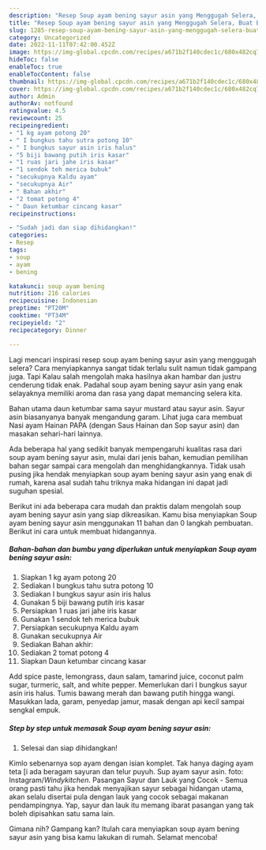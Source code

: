 ```yaml
---
description: "Resep Soup ayam bening sayur asin yang Menggugah Selera, Buat Buka Puasa Bisa Manjain Lidah"
title: "Resep Soup ayam bening sayur asin yang Menggugah Selera, Buat Buka Puasa Bisa Manjain Lidah"
slug: 1285-resep-soup-ayam-bening-sayur-asin-yang-menggugah-selera-buat-buka-puasa-bisa-manjain-lidah
category: Uncategorized
date: 2022-11-11T07:42:00.452Z
image: https://img-global.cpcdn.com/recipes/a671b2f140cdec1c/680x482cq70/soup-ayam-bening-sayur-asin-foto-resep-utama.jpg
hideToc: false
enableToc: true
enableTocContent: false
thumbnail: https://img-global.cpcdn.com/recipes/a671b2f140cdec1c/680x482cq70/soup-ayam-bening-sayur-asin-foto-resep-utama.jpg
cover: https://img-global.cpcdn.com/recipes/a671b2f140cdec1c/680x482cq70/soup-ayam-bening-sayur-asin-foto-resep-utama.jpg
author: Admin
authorAv: notfound
ratingvalue: 4.5
reviewcount: 25
recipeingredient:
- "1 kg ayam potong 20"
- " I bungkus tahu sutra potong 10"
- " I bungkus sayur asin iris halus"
- "5 biji bawang putih iris kasar"
- "1 ruas jari jahe iris kasar"
- "1 sendok teh merica bubuk"
- "secukupnya Kaldu ayam"
- "secukupnya Air"
- " Bahan akhir"
- "2 tomat potong 4"
- " Daun ketumbar cincang kasar"
recipeinstructions:

- "Sudah jadi dan siap dihidangkan!"
categories:
- Resep
tags:
- soup
- ayam
- bening

katakunci: soup ayam bening 
nutrition: 216 calories
recipecuisine: Indonesian
preptime: "PT20M"
cooktime: "PT34M"
recipeyield: "2"
recipecategory: Dinner

---
```



Lagi mencari inspirasi resep soup ayam bening sayur asin yang menggugah selera? Cara menyiapkannya sangat tidak terlalu sulit namun tidak gampang juga. Tapi Kalau salah mengolah maka hasilnya akan hambar dan justru cenderung tidak enak. Padahal soup ayam bening sayur asin yang enak selayaknya memiliki aroma dan rasa yang dapat memancing selera kita.


Bahan utama daun ketumbar sama sayur mustard atau sayur asin. Sayur asin biasanyanya banyak mengandung garam. Lihat juga cara membuat Nasi ayam Hainan PAPA (dengan Saus Hainan dan Sop sayur asin) dan masakan sehari-hari lainnya.

Ada beberapa hal yang sedikit banyak mempengaruhi kualitas rasa dari soup ayam bening sayur asin, mulai dari jenis bahan, kemudian pemilihan bahan segar sampai cara mengolah dan menghidangkannya. Tidak usah pusing jika hendak menyiapkan soup ayam bening sayur asin yang enak di rumah, karena asal sudah tahu triknya maka hidangan ini dapat jadi suguhan spesial.


Berikut ini ada beberapa cara mudah dan praktis dalam mengolah soup ayam bening sayur asin yang siap dikreasikan. Kamu bisa menyiapkan Soup ayam bening sayur asin menggunakan 11 bahan dan 0 langkah pembuatan. Berikut ini cara untuk membuat hidangannya.

<!--inarticleads1-->

##### Bahan-bahan dan bumbu yang diperlukan untuk menyiapkan Soup ayam bening sayur asin:

1. Siapkan 1 kg ayam potong 20
1. Sediakan  I bungkus tahu sutra potong 10
1. Sediakan  I bungkus sayur asin iris halus
1. Gunakan 5 biji bawang putih iris kasar
1. Persiapkan 1 ruas jari jahe iris kasar
1. Gunakan 1 sendok teh merica bubuk
1. Persiapkan secukupnya Kaldu ayam
1. Gunakan secukupnya Air
1. Sediakan  Bahan akhir:
1. Sediakan 2 tomat potong 4
1. Siapkan  Daun ketumbar cincang kasar


Add spice paste, lemongrass, daun salam, tamarind juice, coconut palm sugar, turmeric, salt, and white pepper. Memerlukan dari I bungkus sayur asin iris halus. Tumis bawang merah dan bawang putih hingga wangi. Masukkan lada, garam, penyedap jamur, masak dengan api kecil sampai sengkal empuk. 

<!--inarticleads2-->

##### Step by step untuk memasak Soup ayam bening sayur asin:


1. Selesai dan siap dihidangkan!

Kimlo sebenarnya sop ayam dengan isian komplet. Tak hanya daging ayam teta [i ada beragam sayuran dan telur puyuh. Sup ayam sayur asin. foto: Instagram/_Windykitchen_. Pasangan Sayur dan Lauk yang Cocok - Semua orang pasti tahu jika hendak menyajikan sayur sebagai hidangan utama, akan selalu disertai pula dengan lauk yang cocok sebagai makanan pendampingnya. Yap, sayur dan lauk itu memang ibarat pasangan yang tak boleh dipisahkan satu sama lain. 

Gimana nih? Gampang kan? Itulah cara menyiapkan soup ayam bening sayur asin yang bisa kamu lakukan di rumah. Selamat mencoba!
